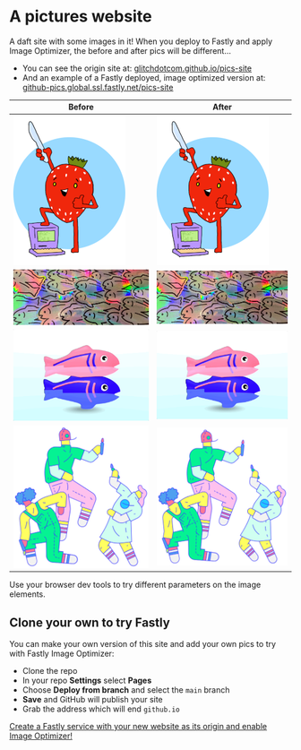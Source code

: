 # A pictures website

A daft site with some images in it! When you deploy to Fastly and apply Image Optimizer, the before and after pics will be different...

* You can see the origin site at: [glitchdotcom.github.io/pics-site](https://glitchdotcom.github.io/pics-site)
* And an example of a Fastly deployed, image optimized version at: [github-pics.global.ssl.fastly.net/pics-site](https://github-pics.global.ssl.fastly.net/pics-site)

| Before  | After |
| ------------- | ------------- |
| ![Jam friend](jampal.png)  | ![Jam friend](jampal.png?saturation=-100&orient=h)  |
| ![Stickers](stickers.jpeg)  |  ![Stickers](stickers.jpeg?contrast=100)  |
| ![Spinny fish](spinfish.gif) | ![Spinny fish](spinfish.gif?orient=r&height=0.5) |
| ![Painters](painters.png) | ![Painters](painters.png?bg-color=ff0033) |

Use your browser dev tools to try different parameters on the image elements.

## Clone your own to try Fastly

You can make your own version of this site and add your own pics to try with Fastly Image Optimizer:

* Clone the repo
* In your repo **Settings** select **Pages**
* Choose **Deploy from branch** and select the `main` branch
* **Save** and GitHub will publish your site
* Grab the address which will end `github.io`

[Create a Fastly service with your new website as its origin and enable Image Optimizer!](https://docs.fastly.com/en/guides/about-fastly-image-optimizer)
